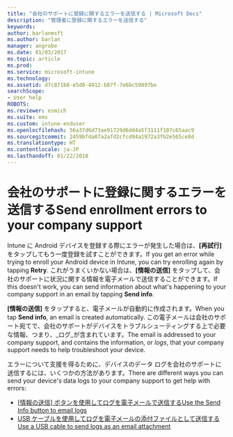 ```yaml
---
title: "会社のサポートに登録に関するエラーを送信する | Microsoft Docs"
description: "管理者に登録に関するエラーを送信する"
keywords: 
author: barlanmsft
ms.author: barlan
manager: angrobe
ms.date: 01/03/2017
ms.topic: article
ms.prod: 
ms.service: microsoft-intune
ms.technology: 
ms.assetid: d7c871b8-e5d8-4912-b87f-7e6bc59897be
searchScope:
- User help
ROBOTS: 
ms.reviewer: esmich
ms.suite: ems
ms.custom: intune-enduser
ms.openlocfilehash: 56a37d6d73ae91729d6dd4a5f3111f107c65aac9
ms.sourcegitcommit: 2459bfda07a2afd2cfcd94a1972a3fb2e565ce8d
ms.translationtype: HT
ms.contentlocale: ja-JP
ms.lasthandoff: 01/22/2018
---
```

# <a name="send-enrollment-errors-to-your-company-support"></a><span data-ttu-id="db4cd-103">会社のサポートに登録に関するエラーを送信する</span><span class="sxs-lookup"><span data-stu-id="db4cd-103">Send enrollment errors to your company support</span></span>

<span data-ttu-id="db4cd-104">Intune に Android デバイスを登録する際にエラーが発生した場合は、**[再試行]** をタップしてもう一度登録を試すことができます。</span><span class="sxs-lookup"><span data-stu-id="db4cd-104">If you get an error while trying to enroll your Android device in Intune, you can try enrolling again by tapping **Retry**.</span></span> <span data-ttu-id="db4cd-105">これがうまくいかない場合は、**[情報の送信]** をタップして、会社のサポートに状況に関する情報を電子メールで送信することができます。</span><span class="sxs-lookup"><span data-stu-id="db4cd-105">If this doesn't work, you can send information about what's happening to your company support in an email by tapping **Send info**.</span></span>

<span data-ttu-id="db4cd-106">**[情報の送信]** をタップすると、電子メールが自動的に作成されます。</span><span class="sxs-lookup"><span data-stu-id="db4cd-106">When you tap **Send info**, an email is created automatically.</span></span> <span data-ttu-id="db4cd-107">この電子メールは会社のサポート宛てで、会社のサポートがデバイスをトラブルシューティングする上で必要な情報、つまり、_ログ_が含まれています。</span><span class="sxs-lookup"><span data-stu-id="db4cd-107">The email is addressed to your company support, and contains the information, or _logs_, that your company support needs to help troubleshoot your device.</span></span>

<span data-ttu-id="db4cd-108">エラーについて支援を得るために、デバイスのデータ ログを会社のサポートに送信するには、いくつかの方法があります。</span><span class="sxs-lookup"><span data-stu-id="db4cd-108">There are different ways you can send your device's data logs to your company support to get help with errors:</span></span>

- <span data-ttu-id="db4cd-109">[[情報の送信] ボタンを使用してログを電子メールで送信する](send-logs-to-your-it-admin-by-email-android.md)</span><span class="sxs-lookup"><span data-stu-id="db4cd-109">[Use the Send Info button to email logs](send-logs-to-your-it-admin-by-email-android.md)</span></span>
- [<span data-ttu-id="db4cd-110">USB ケーブルを使用してログを電子メールの添付ファイルとして送信する</span><span class="sxs-lookup"><span data-stu-id="db4cd-110">Use a USB cable to send logs as an email attachment</span></span>](send-logs-to-your-it-admin-using-cable-android.md)
